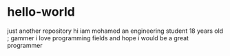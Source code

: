 # hello-world
just another repository
hi iam mohamed an engineering student
18 years old ; gammer 
i love programming fields and hope i would be a great programmer
